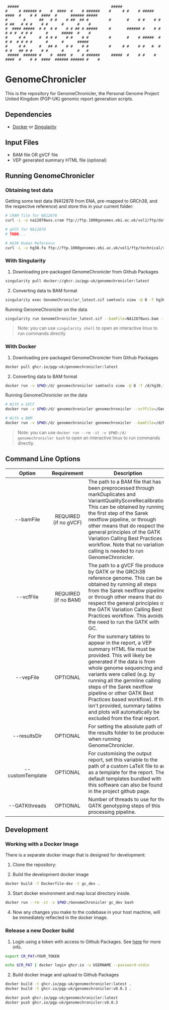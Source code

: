```ascii
 #####                                         #####
#     # ###### #    #  ####  #    # ######    #     # #    # #####   ####  #    # #  ####  #      ###### #####
#       #      ##   # #    # ##  ## #         #       #    # #    # #    # ##   # # #    # #      #      #    #
#  #### #####  # #  # #    # # ## # #####     #       ###### #    # #    # # #  # # #      #      #####  #    #
#     # #      #  # # #    # #    # #         #       #    # #####  #    # #  # # # #      #      #      #####
#     # #      #   ## #    # #    # #         #     # #    # #   #  #    # #   ## # #    # #      #      #   #
 #####  ###### #    #  ####  #    # ######     #####  #    # #    #  ####  #    # #  ####  ###### ###### #    #
```

# GenomeChronicler

This is the repository for GenomeChronicler, the Personal Genome Project United Kingdom (PGP-UK) genomic report generation scripts.

## Dependencies

* [Docker](https://docs.docker.com/) or [Singularity](https://docs.sylabs.io/guides/latest/user-guide/)

## Input Files

* BAM file OR gVCF file
* VEP generated summary HTML file (optional)

## Running GenomeChronicler

### Obtaining test data

Getting some test data (NA12878 from ENA, pre-mapped to GRCh38, and the respective reference) and store this in your current folder:

```bash
# CRAM file for NA12878
curl -L -o na12878wxs.cram ftp://ftp.1000genomes.ebi.ac.uk/vol1/ftp/data_collections/1000_genomes_project/data/CEU/NA12878/alignment/NA12878.alt_bwamem_GRCh38DH.20150718.CEU.low_coverage.cram

# gVCF for NA12878
# TODO...

# HG38 Human Reference
curl -L -o hg38.fa ftp://ftp.1000genomes.ebi.ac.uk/vol1/ftp/technical/reference/GRCh38_reference_genome/GRCh38_full_analysis_set_plus_decoy_hla.fa
```

### With Singularity

1. Downloading pre-packaged GenomeChronicler from Github Packages

```bash
singularity pull docker://ghcr.io/pgp-uk/genomechronicler:latest
```

2. Converting data to BAM format

```bash
singularity exec GenomeChronicler_latest.sif samtools view -@ 8 -T hg38.fa -b -o NA12878wxs.bam na12878wxs.cram
```

Running GenomeChronicler on the data

```bash
singularity run GenomeChronicler_latest.sif --bamFile=NA12878wxs.bam --GATKthreads 8
```

> Note: you can use `singularity shell` to open an interactive linux to run commands directly

### With Docker

1. Downloading pre-packaged GenomeChronicler from Github Packages

```bash
docker pull ghcr.io/pgp-uk/genomechronicler:latest
```

2. Converting data to BAM format

```bash
docker run -v $PWD:/d/ genomechronicler samtools view -@ 8 -T /d/hg38.fa -b -o /d/NA12878wxs.bam /d/na12878wxs.cram
```

Running GenomeChronicler on the data

```bash
# With a GVCF
docker run -v $PWD:/d/ genomechronicler genomechronicler --vcfFile=/GenomeChronicler/NA12878wxs.g.vcf --resultsDir /GenomeChronicler/out2 --GATKthreads 8

# With a BAM
docker run -v $PWD:/d/ genomechronicler genomechronicler --bamFile=/d/NA12878wxs.bam --resultsDir /d/out --GATKthreads 8
```

> Note: you can use `docker run --rm -it -v $PWD:/d/ genomechronicler bash` to open an interactive linux to run commands directly.

## Command Line Options

|       Option      | Requirement | Description                                                                                                                                                                                                                                                                                                                                                                                                                      |
|:-----------------:|:------------:|----------------------------------------------------------------------------------------------------------------------------------------------------------------------------------------------------------------------------------------------------------------------------------------------------------------------------------------------------------------------------------------------------------------------------------|
| --bamFile         | REQUIRED (if no gVCF)     | The path to a BAM file that has been preprocessed through markDuplicates and VariantQualityScoreRecalibration. This can be obtained by running the first step of the Sarek nextflow pipeline, or through other means that do respect the general principles of the GATK Variation Calling Best Practices workflow. Note that no variation calling is needed to run GenomeChronicler.
| --vcfFile         | REQUIRED (if no BAM)   | The path to a gVCF file produced by GATK or the GRCh38 reference genome. This can be obtained by running all steps from the Sarek nextflow pipeline, or through other means that do respect the general principles of the GATK Variation Calling Best Practices workflow. This avoids the need to run the GATK with GC.                                             |
| --vepFile         | OPTIONAL     | For the summary tables to appear in the report, a VEP summary HTML file must be provided. This will likely be generated if the data is from whole genome sequencing and variants were called (e.g. by running all the germline calling steps of the Sarek nextflow pipeline or other GATK Best Practices based workflow). If this isn't provided, summary tables and plots will automatically be excluded from the final report. |
| --resultsDir      | OPTIONAL     | For setting the absolute path of the results folder to be produced when running GenomeChronicler.                                                                                                                                                                                                                                                                                                                                |
| --customTemplate  | OPTIONAL     | For customising the output report, set this variable to the path of a custom LaTeX file to act as a template for the report. The default templates bundled with this software can also be found in the project github page.                                                                                                                                                                                                      |
| --GATKthreads     | OPTIONAL     | Number of threads to use for the GATK genotyping steps of this processing pipeline.                                                                                                                                                                                                                                                                                                                                              |

## Development

### Working with a Docker Image

There is a separate docker image that is designed for development:

1. Clone the repository:

2. Build the development docker image

```bash
docker build -f Dockerfile-dev -t gc_dev .
```

3. Start docker environment and map local directory inside.

```bash
docker run --rm -it -v $PWD:/GenomeChronicler gc_dev bash
```

4. Now any changes you make to the codebase in your host machine, will be immediately reflected in the docker image.

### Release a new Docker build

1. Login using a token with access to Github Packages. See [here](https://docs.github.com/en/packages/working-with-a-github-packages-registry/working-with-the-container-registry) for more info.

```bash
export CR_PAT=YOUR_TOKEN

echo $CR_PAT | docker login ghcr.io -u USERNAME --password-stdin
```

2. Build docker image and upload to Github Packages

```bash
docker build -t ghcr.io/pgp-uk/genomechronicler:latest .
docker build -t ghcr.io/pgp-uk/genomechronicler:v0.0.3 .

docker push ghcr.io/pgp-uk/genomechronicler:latest
docker push ghcr.io/pgp-uk/genomechronicler:v0.0.3
```
